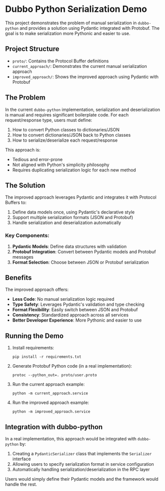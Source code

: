 # Dubbo Python Serialization Demo

This project demonstrates the problem of manual serialization in `dubbo-python` and provides a solution using Pydantic integrated with Protobuf. The goal is to make serialization more Pythonic and easier to use.

## Project Structure

- `proto/`: Contains the Protocol Buffer definitions
- `current_approach/`: Demonstrates the current manual serialization approach
- `improved_approach/`: Shows the improved approach using Pydantic with Protobuf

## The Problem

In the current `dubbo-python` implementation, serialization and deserialization is manual and requires significant boilerplate code. For each request/response type, users must define:

1. How to convert Python classes to dictionaries/JSON
2. How to convert dictionaries/JSON back to Python classes
3. How to serialize/deserialize each request/response

This approach is:
- Tedious and error-prone
- Not aligned with Python's simplicity philosophy
- Requires duplicating serialization logic for each new method

## The Solution

The improved approach leverages Pydantic and integrates it with Protocol Buffers to:

1. Define data models once, using Pydantic's declarative style
2. Support multiple serialization formats (JSON and Protobuf)
3. Handle serialization and deserialization automatically 

### Key Components:

1. **Pydantic Models**: Define data structures with validation
2. **Protobuf Integration**: Convert between Pydantic models and Protobuf messages
3. **Format Selection**: Choose between JSON or Protobuf serialization

## Benefits

The improved approach offers:

- **Less Code**: No manual serialization logic required
- **Type Safety**: Leverages Pydantic's validation and type checking
- **Format Flexibility**: Easily switch between JSON and Protobuf
- **Consistency**: Standardized approach across all services
- **Better Developer Experience**: More Pythonic and easier to use

## Running the Demo

1. Install requirements:
   ```
   pip install -r requirements.txt
   ```

2. Generate Protobuf Python code (in a real implementation):
   ```
   protoc --python_out=. proto/user.proto
   ```

3. Run the current approach example:
   ```
   python -m current_approach.service
   ```

4. Run the improved approach example:
   ```
   python -m improved_approach.service
   ```

## Integration with dubbo-python

In a real implementation, this approach would be integrated with `dubbo-python` by:

1. Creating a `PydanticSerializer` class that implements the `Serializer` interface
2. Allowing users to specify serialization format in service configuration
3. Automatically handling serialization/deserialization in the RPC layer

Users would simply define their Pydantic models and the framework would handle the rest.